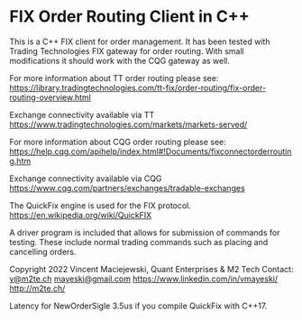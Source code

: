 # FIX Order Routing Client in C++
This is a C++ FIX client for order management. It has been tested with Trading Technologies
FIX gateway for order routing. With small modifications
it should work with the CQG gateway as well.

For more information about TT order routing please see:
https://library.tradingtechnologies.com/tt-fix/order-routing/fix-order-routing-overview.html

Exchange connectivity available via TT
https://www.tradingtechnologies.com/markets/markets-served/

For more information about CQG order routing please see:
https://help.cqg.com/apihelp/index.html#!Documents/fixconnectorderrouting.htm

Exchange connectivity available via CQG
https://www.cqg.com/partners/exchanges/tradable-exchanges

The QuickFix engine is used for the FIX protocol. https://en.wikipedia.org/wiki/QuickFIX

A driver program is included that allows for submission of commands for testing. These
include normal trading commands such as placing and cancelling orders.

Copyright 2022 Vincent Maciejewski, Quant Enterprises & M2 Tech
Contact:
v@m2te.ch
mayeski@gmail.com
https://www.linkedin.com/in/vmayeski/
http://m2te.ch/

Latency for NewOrderSigle 3.5us if you compile QuickFix with C++17.
